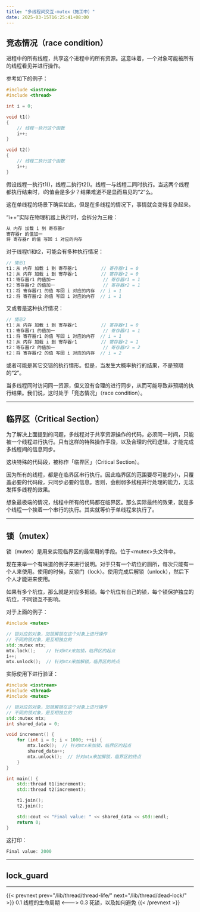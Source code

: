 ```yaml
---
title: "多线程间交互-mutex（施工中）"
date: 2025-03-15T16:25:41+08:00
---
```


## 竞态情况（race condition）

进程中的所有线程，共享这个进程中的所有资源。这意味着，一个对象可能被所有的线程看见并进行操作。

参考如下的例子：

```C++
#include <iostream>
#include <thread>

int i = 0;

void t1()
{
    // 线程一执行这个函数
    i++;
}

void t2()
{
    // 线程二执行这个函数
    i++;
}
```

假设线程一执行t1()，线程二执行t2()。线程一与线程二同时执行。当这两个线程都执行结束时，i的值会是多少？结果难道不是显而易见的“2”么。

这在单线程的场景下确实如此，但是在多线程的情况下，事情就会变得复杂起来。

“i++”实际在物理机器上执行时，会拆分为三段：

```C++
从 内存 加载 i 到 寄存器r
寄存器r 的值加一
将 寄存器r 的值 写回 i 对应的内存
```

对于线程t1和t2，可能会有多种执行情况：

```C++
// 情形1
t1：从 内存 加载 i 到 寄存器r1         // 寄存器r1 = 0
t2：从 内存 加载 i 到 寄存器r1         // 寄存器r2 = 0
t1：寄存器r1 的值加一                  // 寄存器r1 = 1
t2：寄存器r2 的值加一                  // 寄存器r2 = 1
t1：将 寄存器r1 的值 写回 i 对应的内存  // i = 1
t2：将 寄存器r2 的值 写回 i 对应的内存  // i = 1
```

又或者是这种执行情况：

```C++
// 情形2
t1：从 内存 加载 i 到 寄存器r1         // 寄存器r1 = 0
t1：寄存器r1 的值加一                  // 寄存器r1 = 1
t1：将 寄存器r1 的值 写回 i 对应的内存  // i = 1
t2：从 内存 加载 i 到 寄存器r1         // 寄存器r2 = 1
t2：寄存器r2 的值加一                  // 寄存器r2 = 2
t2：将 寄存器r2 的值 写回 i 对应的内存  // i = 2
```

或者可能是其它交错的执行情形。但是，当发生大概率执行的结果，不是预期的“2”。

当多线程同时访问同一资源，但又没有合理的进行同步，从而可能导致非预期的执行结果。我们说，这时处于「竞态情况」（race condition）。

***
## 临界区（Critical Section）

为了解决上面提到的问题，多线程对于共享资源操作的代码，必须同一时间，只能被一个线程进行执行。只有这样的特殊操作手段，以及合理的代码逻辑，才能完成多线程间的信息同步。

这块特殊的代码段，被称作「临界区」（Critical Section）。

因为所有的线程，都是在临界区串行执行。因此临界区的范围要尽可能的小，只覆盖必要的代码段，只同步必要的信息。否则，会削弱多线程并行处理的能力，无法发挥多线程的效果。

想象最极端的情况，线程中所有的代码都在临界区。那么实际最终的效果，就是多个线程一个挨着一个串行的执行。其实就等价于单线程来执行了。

***
## 锁（mutex）

锁（mutex）是用来实现临界区的最常用的手段。位于\<mutex\>头文件中。

现在来举一个有味道的例子来进行说明。对于只有一个坑位的厕所，每次只能有一个人来使用。使用的时候，反锁门（lock）。使用完成后解锁（unlock），然后下个人才能进来使用。

如果有多个坑位，那么就是对应多把锁。每个坑位有自己的锁，每个锁保护独立的坑位，不同锁互不影响。

对于上面的例子：

```C++
#include <mutex>

// 锁对应的对象，加锁解锁在这个对象上进行操作
// 不同的锁对象，是互相独立的
std::mutex mtx;
mtx.lock();    // 针对mtx来加锁，临界区的起点
i++;
mtx.unlock();  // 针对mtx来加解锁，临界区的终点
```

实际使用下进行验证：

```C++
#include <iostream>
#include <thread>
#include <mutex>

// 锁对应的对象，加锁解锁在这个对象上进行操作
// 不同的锁对象，是互相独立的
std::mutex mtx;
int shared_data = 0;

void increment() {
    for (int i = 0; i < 1000; ++i) {
        mtx.lock();  // 针对mtx来加锁，临界区的起点
        shared_data++;
        mtx.unlock();  // 针对mtx来加解锁，临界区的终点
    }
}

int main() {
    std::thread t1(increment);
    std::thread t2(increment);

    t1.join();
    t2.join();

    std::cout << "Final value: " << shared_data << std::endl;
    return 0;
}
```

这打印：

```C++
Final value: 2000
```

***
## lock_guard

***

{{< prevnext prev="/lib/thread/thread-life/" next="/lib/thread/dead-lock/" >}}
0.1 线程的生命周期
<--->
0.3 死锁，以及如何避免
{{< /prevnext >}}
